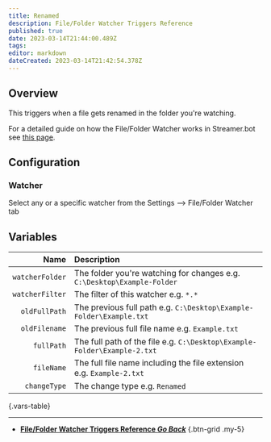 ```yaml
---
title: Renamed
description: File/Folder Watcher Triggers Reference
published: true
date: 2023-03-14T21:44:00.489Z
tags: 
editor: markdown
dateCreated: 2023-03-14T21:42:54.378Z
---
```


## Overview
This triggers when a file gets renamed in the folder you're watching.

For a detailed guide on how the File/Folder Watcher works in Streamer.bot see [this page](/Settings/File-Folder-Watcher).

## Configuration
### Watcher
Select any or a specific watcher from the Settings --> File/Folder Watcher tab

## Variables
Name | Description
----:|:------------
`watcherFolder` | The folder you're watching for changes e.g. `C:\Desktop\Example-Folder`
`watcherFilter` | The filter of this watcher e.g. `*.*`
`oldFullPath` | The previous full path e.g. `C:\Desktop\Example-Folder\Example.txt`
`oldFilename` | The previous full file name e.g. `Example.txt`
`fullPath` | The full path of the file e.g. `C:\Desktop\Example-Folder\Example-2.txt`
`fileName` | The full file name including the file extension e.g. `Example-2.txt`
`changeType` | The change type e.g. `Renamed`
{.vars-table}

---

- [<i class="mdi mdi-chevron-left"></i>**File/Folder Watcher Triggers Reference *Go Back***](/Triggers/Core/File-Folder-Watcher)
{.btn-grid .my-5}